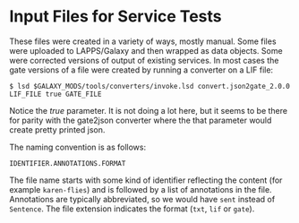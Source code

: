 # Input Files for Service Tests

These files were created in a variety of ways, mostly manual. Some files were uploaded to LAPPS/Galaxy and then wrapped as data objects. Some were corrected versions of output of existing services. In most cases the gate versions of a file were created by running a converter on a LIF file:

```
$ lsd $GALAXY_MODS/tools/converters/invoke.lsd convert.json2gate_2.0.0 LIF_FILE true GATE_FILE
```
Notice the *true* parameter. It is not doing a lot here, but it seems to be there for parity with the gate2json converter where the that parameter would create pretty printed json.

The naming convention is as follows:

```
IDENTIFIER.ANNOTATIONS.FORMAT
```

The file name starts with some kind of identifier reflecting the content (for example `karen-flies`) and is followed by a list of annotations in the file. Annotations are typically abbreviated, so we would have `sent` instead of `Sentence`. The file extension indicates the format (`txt`, `lif` or `gate`).
